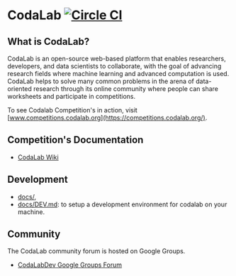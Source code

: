 # CodaLab [![Circle CI](https://circleci.com/gh/codalab/codalab-competitions.svg?style=shield)](https://circleci.com/gh/codalab/codalab-competitions)

## What is CodaLab?

CodaLab is an open-source web-based platform that enables researchers, developers, and data scientists to collaborate, with the goal of advancing research fields where machine learning and advanced computation is used.  CodaLab helps to solve many common problems in the arena of data-oriented research through its online community where people can share worksheets and participate in competitions.

To see Codalab Competition's in action, visit [www.competitions.codalab.org](https://competitions.codalab.org/).

## Competition's Documentation

- [CodaLab Wiki](https://github.com/codalab/codalab/wiki)

## Development

- [docs/](./docs/),
- [docs/DEV.md](./docs/DEV.md): to setup a development environment for codalab on your machine.

## Community

The CodaLab community forum is hosted on Google Groups.
- [CodaLabDev Google Groups Forum](https://groups.google.com/forum/#!forum/codalabdev)
